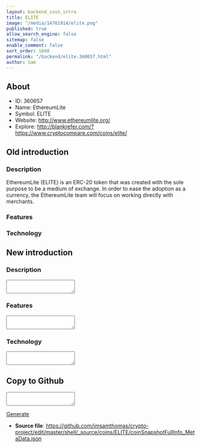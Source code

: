 ```yaml
---
layout: backend_coin_intro
title: ELITE
image: "/media/14761914/elite.png"
published: true
allow_search_engine: false
sitemap: false
enable_comment: false
sort_order: 1048
permalink: "/backend/elite-360657.html"
author: Sam
---
```


## About

- ID: 360657
- Name: EthereumLite
- Symbol: ELITE
- Website: http://www.ethereumlite.org/
- Explore: http://blankrefer.com/?https://www.cryptocompare.com/coins/elite/


## Old introduction

### Description

<p>EthereumLite (ELITE) is an ERC-20 token that was created with the sole purpose to be a medium of exchange. In order to ease the adoption as a currency, the EthereumLite team will focus on working directly with merchants.  </p>

### Features


### Technology




## New introduction


### Description
<textarea id="meta_description" name="description"></textarea>

### Features
<textarea id="meta_features" name="features"></textarea>

### Technology
<textarea id="meta_technology" name="technology"></textarea>


## Copy to Github

<textarea id="coinsnapshotfullinfo_metadata"></textarea>

<a href="#gen" onclick="generateMetaDatJson()">Generate</a>

- **Source file**: <a href="https://github.com/imsamthomas/crypto-project/edit/master/shell/_source/coins/ELITE/coinSnapshotFullInfo_MetaData.json">https://github.com/imsamthomas/crypto-project/edit/master/shell/_source/coins/ELITE/coinSnapshotFullInfo_MetaData.json</a>

